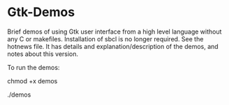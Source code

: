 # Gtk-Demos
Brief demos of using Gtk user interface from a high level language without any C or makefiles.  Installation of sbcl is no longer required.  See the hotnews file.  It has details and explanation/description of the demos, and notes about this version.

To run the demos:

chmod +x demos

./demos
